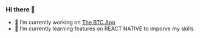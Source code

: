 ### Hi there 👋

- 🔭 I’m currently working on [The BTC App](https://github.com/DhRiTiD/The-BTC-App)
- 🌱 I’m currently learning features on REACT NATIVE to imporve my skills

<!--
**DhRiTiD/DhRiTiD** is a ✨ _special_ ✨ repository because its `README.md` (this file) appears on your GitHub profile.

Here are some ideas to get you started:

- 🔭 I’m currently working on ...
- 🌱 I’m currently learning ...
- 👯 I’m looking to collaborate on ...
- 🤔 I’m looking for help with ...
- 💬 Ask me about ...
- 📫 How to reach me: ...
- 😄 Pronouns: ...
- ⚡ Fun fact: ...
-->
